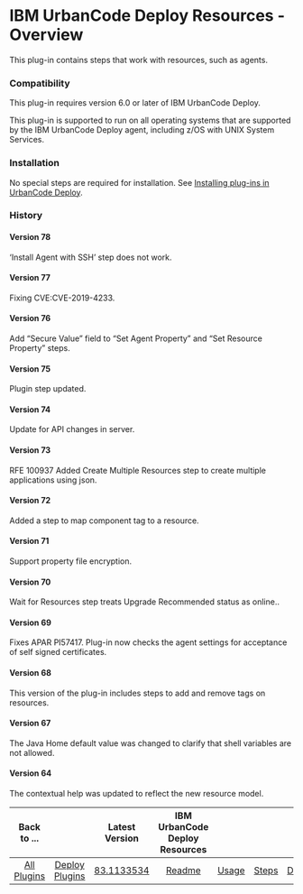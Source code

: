 
# IBM UrbanCode Deploy Resources - Overview

This plug-in contains steps that work with resources, such as agents.

### Compatibility

This plug-in requires version 6.0 or later of IBM UrbanCode Deploy.

This plug-in is supported to run on all operating systems that are supported by the IBM UrbanCode Deploy agent, including z/OS with UNIX System Services.

### Installation

No special steps are required for installation. See [Installing plug-ins in UrbanCode Deploy](https://community.ibm.com/community/user/wasdevops/blogs/laurel-dickson-bull1/2022/06/13/install-plugins "Installing plug-ins in UrbanCode Deploy").

### History

#### Version 78

‘Install Agent with SSH’ step does not work.

#### Version 77

Fixing CVE:CVE-2019-4233.

#### Version 76

Add “Secure Value” field to “Set Agent Property” and “Set Resource Property” steps.

#### Version 75

Plugin step updated.

#### Version 74

Update for API changes in server.

#### Version 73

RFE 100937 Added Create Multiple Resources step to create multiple applications using json.

#### Version 72

Added a step to map component tag to a resource.

#### Version 71

Support property file encryption.

#### Version 70

Wait for Resources step treats Upgrade Recommended status as online..

#### Version 69

Fixes APAR PI57417. Plug-in now checks the agent settings for acceptance of self signed certificates.

#### Version 68

This version of the plug-in includes steps to add and remove tags on resources.

#### Version 67

The Java Home default value was changed to clarify that shell variables are not allowed.

#### Version 64

The contextual help was updated to reflect the new resource model.


|Back to ...||Latest Version|IBM UrbanCode Deploy Resources ||||
| :---: | :---: | :---: | :---: | :---: | :---: | :---: |
|[All Plugins](../../index.md)|[Deploy Plugins](../README.md)|[83.1133534](https://raw.githubusercontent.com/UrbanCode/IBM-UCD-PLUGINS/main/files/uDeploy-Resource/ucd-uDeploy-Resource-83.1133534.zip)|[Readme](README.md)|[Usage](usage.md)|[Steps](steps.md)|[Downloads](downloads.md)|
